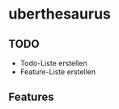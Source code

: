 uberthesaurus
=============
TODO
----
* Todo-Liste erstellen
* Feature-Liste erstellen

Features
--------